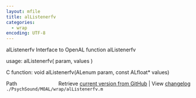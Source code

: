 ```yaml
---
layout: mfile
title: alListenerfv
categories:
  - wrap
encoding: UTF-8
---
```


alListenerfv  Interface to OpenAL function alListenerfv

usage:  alListenerfv( param, values )

C function:  void alListenerfv(ALenum param, const ALfloat\* values)


<div class="code_header" style="text-align:right;">
  <span style="float:left;">Path&nbsp;&nbsp;</span> <span class="counter">Retrieve <a href=
  "https://raw.github.com/Psychtoolbox-3/Psychtoolbox-3/beta/./PsychSound/MOAL/wrap/alListenerfv.m">current version from GitHub</a> | View <a href=
  "https://github.com/Psychtoolbox-3/Psychtoolbox-3/commits/beta/./PsychSound/MOAL/wrap/alListenerfv.m">changelog</a></span>
</div>
<div class="code">
  <code>./PsychSound/MOAL/wrap/alListenerfv.m</code>
</div>
